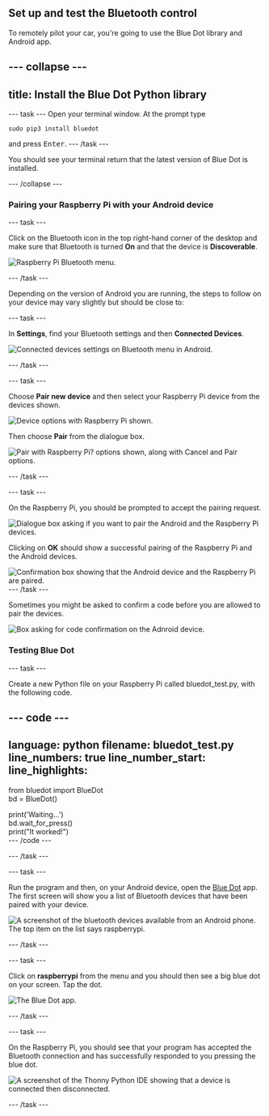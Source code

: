 ## Set up and test the Bluetooth control

To remotely pilot your car, you're going to use the Blue Dot library and Android app.

--- collapse ---
---
title: Install the Blue Dot Python library
---

--- task ---
Open your terminal window. At the prompt type 
```
sudo pip3 install bluedot
```
and press <kbd>Enter</kbd>.
--- /task ---

You should see your terminal return that the latest version of Blue Dot is installed.

--- /collapse ---

### Pairing your Raspberry Pi with your Android device

--- task ---

Click on the Bluetooth icon in the top right-hand corner of the desktop and make sure that Bluetooth is turned **On** and that the device is **Discoverable**.

![Raspberry Pi Bluetooth menu.](images/bt_rpi_1.png)

--- /task ---

Depending on the version of Android you are running, the steps to follow on your device may vary slightly but should be close to:

--- task ---

In **Settings**, find your Bluetooth settings and then **Connected Devices**.

![Connected devices settings on Bluetooth menu in Android.](images/bt_and_1.png)

--- /task ---

--- task ---

Choose **Pair new device** and then select your Raspberry Pi device from the devices shown.

![Device options with Raspberry Pi shown.](images/bt_and_2.png)

Then choose **Pair** from the dialogue box.

![Pair with Raspberry Pi? options shown, along with Cancel and Pair options.](images/bt_and_3.png)

--- /task ---

--- task ---

On the Raspberry Pi, you should be prompted to accept the pairing request.

![Dialogue box asking if you want to pair the Android and the Raspberry Pi devices.](images/bt_rpi_2.png)

Clicking on **OK** should show a successful pairing of the Raspberry Pi and the Android devices.

![Confirmation box showing that the Android device and the Raspberry Pi are paired.](imgaes/bt_rpi_3.png)
--- /task ---

Sometimes you might be asked to confirm a code before you are allowed to pair the devices.

![Box asking for code confirmation on the Adnroid device.](images/android3.png)

### Testing Blue Dot

--- task ---

Create a new Python file on your Raspberry Pi called bluedot_test.py, with the following code.

--- code ---
---
language: python
filename: bluedot_test.py
line_numbers: true
line_number_start: 
line_highlights: 
---
from bluedot import BlueDot   
bd = BlueDot()   

print('Waiting...')   
bd.wait_for_press()    
print("It worked!")    
--- /code ---

--- /task ---

--- task ---

Run the program and then, on your Android device, open the [Blue Dot](https://play.google.com/store/apps/details?id=com.stuffaboutcode.bluedot&hl=en_GB&gl=US) app. The first screen will show you a list of Bluetooth devices that have been paired with your device.

![A screenshot of the bluetooth devices available from an Android phone. The top item on the list says raspberrypi.](images/android4.jpeg)

--- /task ---

--- task ---

Click on **raspberrypi** from the menu and you should then see a big blue dot on your screen. Tap the dot.

![The Blue Dot app.](images/bt_and_5.png)

--- /task ---

--- task ---

On the Raspberry Pi, you should see that your program has accepted the Bluetooth connection and has successfully responded to you pressing the blue dot.  

![A screenshot of the Thonny Python IDE showing that a device is connected then disconnected.](images/thonny1.png)

--- /task ---
